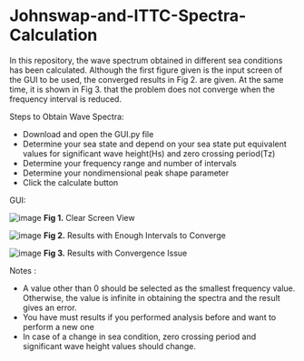 # Johnswap-and-ITTC-Spectra-Calculation

In this repository, the wave spectrum obtained in different sea conditions has been calculated. Although the first figure given is the input screen of the GUI to be used, the converged results in Fig 2. are given. At the same time, it is shown in Fig 3. that the problem does not converge when the frequency interval is reduced.

Steps to Obtain Wave Spectra:
- Download and open the GUI.py file
- Determine your sea state and depend on your sea state put equivalent values for significant wave height(Hs) and zero crossing period(Tz)
- Determine your frequency range and number of intervals
- Determine your nondimensional peak shape parameter
- Click the calculate button

GUI:

![image](https://github.com/kaganbozali/Johnswap-and-ITTC-Spectra-Calculation/assets/104154215/64d3a3e6-97b9-4cbf-985d-4b7a2e7893f4)
                                              **Fig 1.** Clear Screen View

![image](https://github.com/kaganbozali/Johnswap-and-ITTC-Spectra-Calculation/assets/104154215/e6d4f7fe-b319-4327-a75d-2e20f7e8249f)
                                    **Fig 2.** Results with Enough Intervals to Converge

![image](https://github.com/kaganbozali/Johnswap-and-ITTC-Spectra-Calculation/assets/104154215/21f0db23-ed19-49ff-a1f0-6c4e8f62efcf)
                                        **Fig 3.** Results with Convergence Issue


Notes :

- A value other than 0 should be selected as the smallest frequency value. Otherwise, the value is infinite in obtaining the spectra and the result gives an error.
- You have must results if you performed analysis before and want to perform a new one
- In case of a change in sea condition, zero crossing period and significant wave height values should change.
